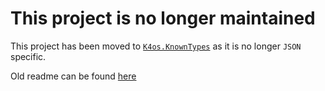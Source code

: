 # This project is no longer maintained

This project has been moved to [`K4os.KnownTypes`](https://github.com/MiloszKrajewski/K4os.KnownTypes)
as it is no longer `JSON` specific.

Old readme can be found [here](README.old.md)
